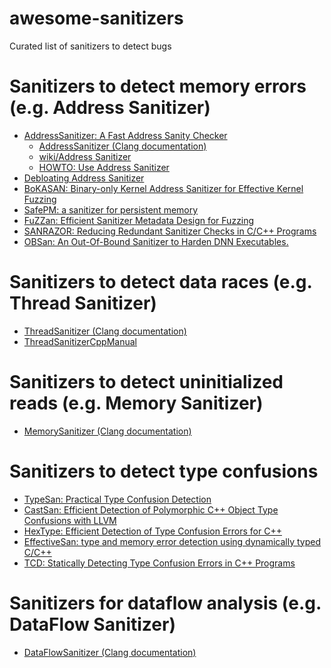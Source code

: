 # awesome-sanitizers
Curated list of sanitizers to detect bugs

# Sanitizers to detect memory errors (e.g. Address Sanitizer)
- [AddressSanitizer: A Fast Address Sanity Checker](https://www.usenix.org/system/files/conference/atc12/atc12-final39.pdf)
  - [AddressSanitizer (Clang documentation)](https://clang.llvm.org/docs/AddressSanitizer.html)
  - [wiki/Address Sanitizer](https://github.com/google/sanitizers/wiki/AddressSanitizer)  
  - [HOWTO: Use Address Sanitizer](https://www.osc.edu/resources/getting_started/howto/howto_use_address_sanitizer)
- [Debloating Address Sanitizer](https://www.usenix.org/conference/usenixsecurity22/presentation/zhang-yuchen)
- [BoKASAN: Binary-only Kernel Address Sanitizer for Effective Kernel Fuzzing](https://www.usenix.org/conference/usenixsecurity23/presentation/cho)
- [SafePM: a sanitizer for persistent memory](https://dl.acm.org/doi/10.1145/3492321.3519574)
- [FuZZan: Efficient Sanitizer Metadata Design for Fuzzing](https://www.usenix.org/conference/atc20/presentation/jeon)
- [SANRAZOR: Reducing Redundant Sanitizer Checks in C/C++ Programs](https://www.usenix.org/conference/osdi21/presentation/zhang)
- [OBSan: An Out-Of-Bound Sanitizer to Harden DNN Executables.](https://www.ndss-symposium.org/wp-content/uploads/2023/02/ndss2023_f103_paper.pdf)

# Sanitizers to detect data races (e.g. Thread Sanitizer)
- [ThreadSanitizer (Clang documentation)](https://clang.llvm.org/docs/ThreadSanitizer.html)
- [ThreadSanitizerCppManual](https://github.com/google/sanitizers/wiki/ThreadSanitizerCppManual)
<!-- TODO: Add sanitizers for GPU data race -->

# Sanitizers to detect uninitialized reads (e.g. Memory Sanitizer)
- [MemorySanitizer (Clang documentation)](https://clang.llvm.org/docs/MemorySanitizer.html)

# Sanitizers to detect type confusions
- [TypeSan: Practical Type Confusion Detection](https://dl.acm.org/doi/abs/10.1145/2976749.2978405)
- [CastSan: Efficient Detection of Polymorphic C++ Object Type Confusions with LLVM](https://link.springer.com/chapter/10.1007/978-3-319-99073-6_1)
- [HexType: Efficient Detection of Type Confusion Errors for C++](https://dl.acm.org/doi/abs/10.1145/3133956.3134062)
- [EffectiveSan: type and memory error detection using dynamically typed C/C++](https://dl.acm.org/doi/abs/10.1145/3192366.3192388)
- [TCD: Statically Detecting Type Confusion Errors in C++ Programs](https://ieeexplore.ieee.org/abstract/document/8987463/)

# Sanitizers for dataflow analysis (e.g. DataFlow Sanitizer)
- [DataFlowSanitizer (Clang documentation)](https://clang.llvm.org/docs/DataFlowSanitizer.html)
